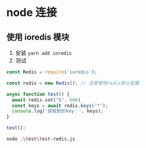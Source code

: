 # node 连接

## 使用 ioredis 模块

1. 安装 `yarn add ioredis`
2. 测试 

```js
const Redis = require('ioredis'); 

const redis = new Redis(); // 这里使用redis默认配置

async function test() {
  await redis.set("b", 666)
  const keys = await redis.keys('*');
  console.log('获取到的key：', keys);
}

test();
```
```bash
node .\test\test-redis.js
```